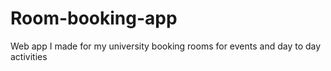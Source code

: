 # Room-booking-app

Web app I made for my university booking rooms for events and day to day activities
